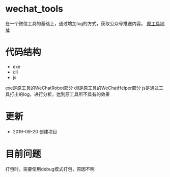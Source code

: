 # wechat_tools
在一个微信工具的基础上，通过增加log的方式，获取公众号推送内容。
[原工具地址](https://github.com/TonyChen56/WeChatRobot)

# 代码结构

- exe
- dll
- js

exe是原工具的WeChatRobot部分
dll是原工具的WeChatHelper部分
js是通过工具打出的log，进行分析，达到原工具所不具有的效果

# 更新

- 2019-09-20 创建项目

# 目前问题

打包时，需要使用debug模式打包，原因不明
